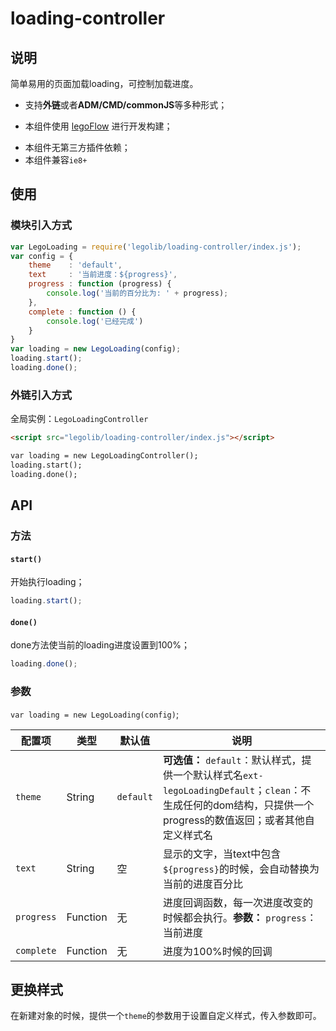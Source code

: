 # loading-controller

## 说明

简单易用的页面加载loading，可控制加载进度。

- 支持**外链**或者**ADM/CMD/commonJS**等多种形式；
* 本组件使用 [legoFlow](https://legoflow.com/) 进行开发构建；
- 本组件无第三方插件依赖；
- 本组件兼容`ie8+`


## 使用

### 模块引入方式

```javascript
var LegoLoading = require('legolib/loading-controller/index.js');
var config = {
    theme    : 'default',
    text     : '当前进度：${progress}',
    progress : function (progress) {
        console.log('当前的百分比为: ' + progress);
    },
    complete : function () {
        console.log('已经完成')
    }
}
var loading = new LegoLoading(config);
loading.start();
loading.done();
```


### 外链引入方式

全局实例：`LegoLoadingController`

```html
<script src="legolib/loading-controller/index.js"></script>

var loading = new LegoLoadingController();
loading.start();
loading.done();
```


## API

### 方法

#### `start()`

开始执行loading；

```javascript
loading.start();
```

#### `done()`

done方法使当前的loading进度设置到100%；

```javascript
loading.done();
```

### 参数

`var loading = new LegoLoading(config)`;

配置项        | 类型       | 默认值          | 说明
---------- | -------- | ------------ | ----------------------------------------------------
`theme`    | String   | `default`    | **可选值：** `default`：默认样式，提供一个默认样式名`ext-legoLoadingDefault`；`clean`：不生成任何的dom结构，只提供一个progress的数值返回；或者其他自定义样式名
`text`     | String   | 空           | 显示的文字，当text中包含`${progress}`的时候，会自动替换为当前的进度百分比
`progress` | Function | 无           | 进度回调函数，每一次进度改变的时候都会执行。**参数：** `progress`：当前进度
`complete` | Function | 无           | 进度为100%时候的回调

## 更换样式

在新建对象的时候，提供一个`theme`的参数用于设置自定义样式，传入参数即可。
